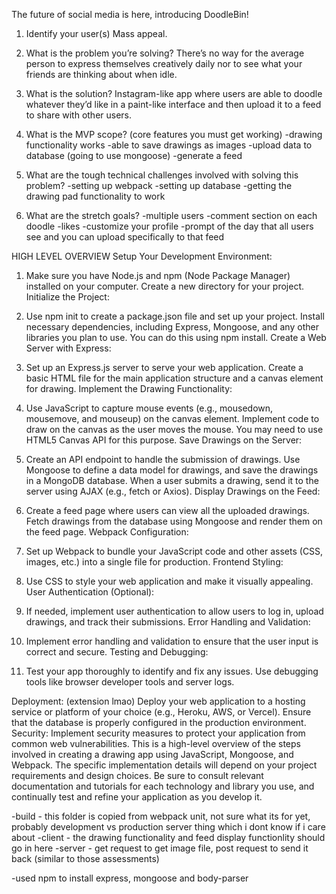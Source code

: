 The future of social media is here, introducing DoodleBin!

1. Identify your user(s)
Mass appeal.

2. What is the problem you’re solving?
There’s no way for the average person to express themselves creatively daily nor to see what your friends are thinking about when idle.

3. What is the solution?
Instagram-like app where users are able to doodle whatever they’d like in a paint-like interface and then upload it to a feed to share with other users.

4. What is the MVP scope? (core features you must get working)
-drawing functionality works
-able to save drawings as images
-upload data to database (going to use mongoose)
-generate a feed

5. What are the tough technical challenges involved with solving this problem?
-setting up webpack
-setting up database
-getting the drawing pad functionality to work

6. What are the stretch goals?
-multiple users
-comment section on each doodle
-likes
-customize your profile
-prompt of the day that all users see and you can upload specifically to that feed

HIGH LEVEL OVERVIEW
Setup Your Development Environment:

1. Make sure you have Node.js and npm (Node Package Manager) installed on your computer.
    Create a new directory for your project.
    Initialize the Project:

2. Use npm init to create a package.json file and set up your project.
    Install necessary dependencies, including Express, Mongoose, and any other libraries you plan to use. You can do this using npm install.
    Create a Web Server with Express:

3. Set up an Express.js server to serve your web application.
    Create a basic HTML file for the main application structure and a canvas element for drawing.
    Implement the Drawing Functionality:

4. Use JavaScript to capture mouse events (e.g., mousedown, mousemove, and mouseup) on the canvas element.
    Implement code to draw on the canvas as the user moves the mouse.
    You may need to use HTML5 Canvas API for this purpose.
    Save Drawings on the Server:

5. Create an API endpoint to handle the submission of drawings.
    Use Mongoose to define a data model for drawings, and save the drawings in a MongoDB database.
    When a user submits a drawing, send it to the server using AJAX (e.g., fetch or Axios).
    Display Drawings on the Feed:

6. Create a feed page where users can view all the uploaded drawings.
    Fetch drawings from the database using Mongoose and render them on the feed page.
    Webpack Configuration:

7. Set up Webpack to bundle your JavaScript code and other assets (CSS, images, etc.) into a single file for production.
    Frontend Styling:

8. Use CSS to style your web application and make it visually appealing.
    User Authentication (Optional):

9. If needed, implement user authentication to allow users to log in, upload drawings, and track their submissions.
    Error Handling and Validation:

10. Implement error handling and validation to ensure that the user input is correct and secure.
    Testing and Debugging:

11. Test your app thoroughly to identify and fix any issues.
    Use debugging tools like browser developer tools and server logs.

Deployment: (extension lmao)
Deploy your web application to a hosting service or platform of your choice (e.g., Heroku, AWS, or Vercel).
Ensure that the database is properly configured in the production environment.
Security:
Implement security measures to protect your application from common web vulnerabilities.
This is a high-level overview of the steps involved in creating a drawing app using JavaScript, Mongoose, and Webpack. The specific implementation details will depend on your project requirements and design choices. Be sure to consult relevant documentation and tutorials for each technology and library you use, and continually test and refine your application as you develop it.

-build - this folder is copied from webpack unit, not sure what its for yet, probably development vs production server thing which i dont know if i care about
-client - the drawing functionality and feed display functionlity should go in here
-server - get request to get image file, post request to send it back (similar to those assessments)

-used npm to install express, mongoose and body-parser
